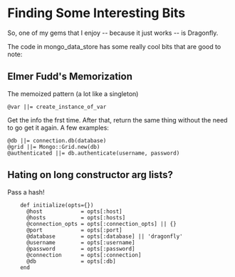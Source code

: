 # Finding Some Interesting Bits

So, one of my gems that I enjoy -- because it just works -- is Dragonfly.

The code in mongo_data_store has some really cool bits that are good to note:

## Elmer Fudd's Memorization

The memoized pattern (a lot like a singleton)

    @var ||= create_instance_of_var

Get the info the frst time. After that, return the same thing without the
need to go get it again. A few examples:

    @db ||= connection.db(database)
    @grid ||= Mongo::Grid.new(db)
    @authenticated ||= db.authenticate(username, password)

## Hating on long constructor arg lists?

Pass a hash!

        def initialize(opts={})
          @host            = opts[:host]
          @hosts           = opts[:hosts]
          @connection_opts = opts[:connection_opts] || {}
          @port            = opts[:port]
          @database        = opts[:database] || 'dragonfly'
          @username        = opts[:username]
          @password        = opts[:password]
          @connection      = opts[:connection]
          @db              = opts[:db]
        end

